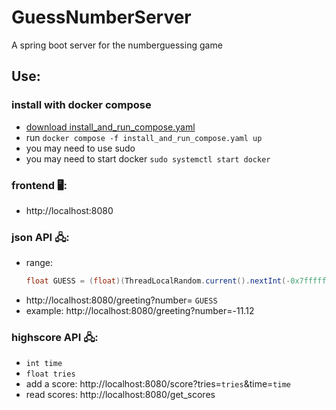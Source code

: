 # GuessNumberServer
A spring boot server for the numberguessing game

## Use:
### install with docker compose
- [download install_and_run_compose.yaml](https://github.com/Ztirom45/GuessNumberServer/blob/release/install_and_run_compose.yaml)
- run `docker compose -f install_and_run_compose.yaml up`
- you may need to use sudo
- you may need to start docker `sudo systemctl start docker`

### frontend 🖥️:
- http://localhost:8080

### json API 🖧: 
- range: 
    ```java
    float GUESS = (float)(ThreadLocalRandom.current().nextInt(-0x7fffffff,0x7fffffff))/10000.f;
    ```
- http://localhost:8080/greeting?number= `GUESS`
- example: http://localhost:8080/greeting?number=-11.12
### highscore API 🖧:
- `int time`
- `float tries`
- add a score: http://localhost:8080/score?tries=`tries`&time=`time`
- read scores: http://localhost:8080/get_scores

